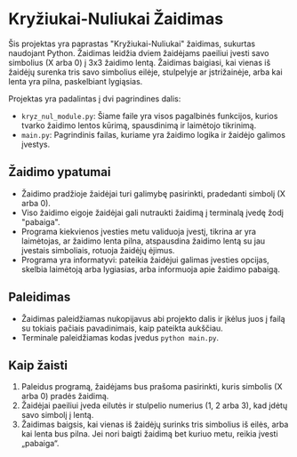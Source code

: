 # Kryžiukai-Nuliukai Žaidimas

Šis projektas yra paprastas "Kryžiukai-Nuliukai" žaidimas, sukurtas naudojant Python. Žaidimas leidžia dviem žaidėjams paeiliui įvesti savo simbolius (X arba 0) į 3x3 žaidimo lentą. Žaidimas baigiasi, kai vienas iš žaidėjų surenka tris savo simbolius eilėje, stulpelyje ar įstrižainėje, arba kai lenta yra pilna, paskelbiant lygiąsias.

Projektas yra padalintas į dvi pagrindines dalis:
- `kryz_nul_module.py`: Šiame faile yra visos pagalbinės funkcijos, kurios tvarko žaidimo lentos kūrimą, spausdinimą ir laimėtojo tikrinimą.
- `main.py`: Pagrindinis failas, kuriame yra žaidimo logika ir žaidėjo galimos įvestys.

## Žaidimo ypatumai 
- Žaidimo pradžioje žaidėjai turi galimybę pasirinkti, pradedanti simbolį (X arba 0).
- Viso žaidimo eigoje žaidėjai gali nutraukti žaidimą į terminalą įvedę žodį "pabaiga".
- Programa kiekvienos įvesties metu validuoja įvestį, tikrina ar yra laimėtojas, ar žaidimo lenta pilna, atspausdina žaidimo lentą su jau įvestais simboliais, rotuoja žaidėjų ėjimus.
- Programa yra informatyvi: pateikia žaidėjui galimas įvesties opcijas, skelbia laimėtoją arba lygiasias, arba informuoja apie žaidimo pabaigą.  

## Paleidimas
- Žaidimas paleidžiamas nukopijavus abi projekto dalis ir įkėlus juos į failą su tokiais pačiais pavadinimais, kaip pateikta aukščiau. 
- Terminale paleidžiamas kodas įvedus `python main.py`.

## Kaip žaisti

1. Paleidus programą, žaidėjams bus prašoma pasirinkti, kuris simbolis (X arba 0) pradės žaidimą.
2. Žaidėjai paeiliui įveda eilutės ir stulpelio numerius (1, 2 arba 3), kad įdėtų savo simbolį į lentą.
3. Žaidimas baigsis, kai vienas iš žaidėjų surinks tris simbolius iš eilės, arba kai lenta bus pilna. Jei nori baigti žaidimą bet kuriuo metu, reikia įvesti „pabaiga“.
